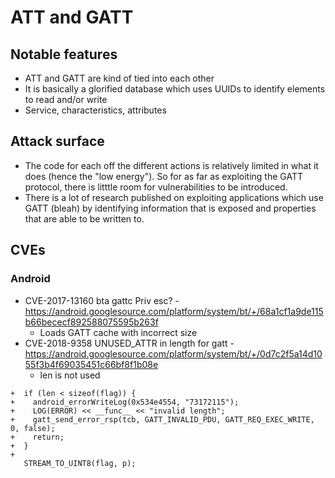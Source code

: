 # ATT and GATT

## Notable features
* ATT and GATT are kind of tied into each other
* It is basically a glorified database which uses UUIDs to identify elements to read and/or write
* Service, characteristics, attributes

## Attack surface
* The code for each off the different actions is relatively limited in what it does (hence the "low energy"). So for as far as exploiting the GATT protocol, there is litttle room for vulnerabilities to be introduced.
* There is a lot of research published on exploiting applications which use GATT (bleah) by identifying information that is exposed and properties that are able to be written to.

## CVEs

### Android
* CVE-2017-13160 bta gattc Priv esc? - https://android.googlesource.com/platform/system/bt/+/68a1cf1a9de115b66bececf892588075595b263f
  - Loads GATT cache with incorrect size
* CVE-2018-9358	UNUSED_ATTR in length for gatt - https://android.googlesource.com/platform/system/bt/+/0d7c2f5a14d1055f3b4f69035451c66bf8f1b08e
  - len is not used
```
+  if (len < sizeof(flag)) {
+    android_errorWriteLog(0x534e4554, "73172115");
+    LOG(ERROR) << __func__ << "invalid length";
+    gatt_send_error_rsp(tcb, GATT_INVALID_PDU, GATT_REQ_EXEC_WRITE, 0, false);
+    return;
+  }
+
   STREAM_TO_UINT8(flag, p);
```
